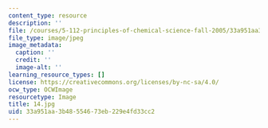 ```yaml
---
content_type: resource
description: ''
file: /courses/5-112-principles-of-chemical-science-fall-2005/33a951aa3b48554673eb229e4fd33cc2_14.jpg
file_type: image/jpeg
image_metadata:
  caption: ''
  credit: ''
  image-alt: ''
learning_resource_types: []
license: https://creativecommons.org/licenses/by-nc-sa/4.0/
ocw_type: OCWImage
resourcetype: Image
title: 14.jpg
uid: 33a951aa-3b48-5546-73eb-229e4fd33cc2
---
```


